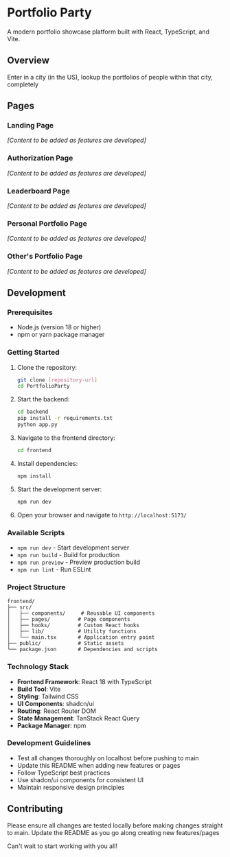# Portfolio Party

A modern portfolio showcase platform built with React, TypeScript, and Vite.

## Overview

Enter in a city (in the US), lookup the portfolios of people within that city, completely 


## Pages

### Landing Page

*[Content to be added as features are developed]*


### Authorization Page

*[Content to be added as features are developed]*


### Leaderboard Page

*[Content to be added as features are developed]*


### Personal Portfolio Page

*[Content to be added as features are developed]*


### Other's Portfolio Page 

*[Content to be added as features are developed]*


## Development

### Prerequisites

- Node.js (version 18 or higher)
- npm or yarn package manager

### Getting Started


1. Clone the repository:
   ```bash
   git clone [repository-url]
   cd PortfolioParty
   ```
2. Start the backend:
   ```bash
   cd backend
   pip install -r requirements.txt
   python app.py
   ```


3. Navigate to the frontend directory:
   ```bash
   cd frontend
   ```

4. Install dependencies:
   ```bash
   npm install
   ```

5. Start the development server:
   ```bash
   npm run dev
   ```

6. Open your browser and navigate to `http://localhost:5173/`

### Available Scripts

- `npm run dev` - Start development server
- `npm run build` - Build for production
- `npm run preview` - Preview production build
- `npm run lint` - Run ESLint

### Project Structure

```
frontend/
├── src/
│   ├── components/     # Reusable UI components
│   ├── pages/         # Page components
│   ├── hooks/         # Custom React hooks
│   ├── lib/           # Utility functions
│   └── main.tsx       # Application entry point
├── public/            # Static assets
└── package.json       # Dependencies and scripts
```

### Technology Stack

- **Frontend Framework**: React 18 with TypeScript
- **Build Tool**: Vite
- **Styling**: Tailwind CSS
- **UI Components**: shadcn/ui
- **Routing**: React Router DOM
- **State Management**: TanStack React Query
- **Package Manager**: npm

### Development Guidelines

- Test all changes thoroughly on localhost before pushing to main
- Update this README when adding new features or pages
- Follow TypeScript best practices
- Use shadcn/ui components for consistent UI
- Maintain responsive design principles

## Contributing

Please ensure all changes are tested locally before making changes straight to main. Update the README as you go along creating new features/pages


Can't wait to start working with you all!

